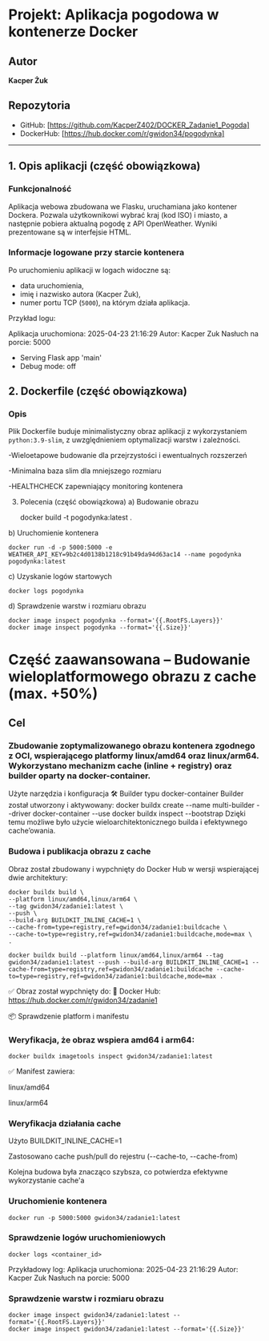 # Projekt: Aplikacja pogodowa w kontenerze Docker

## Autor
**Kacper Żuk**

## Repozytoria
- GitHub: [https://github.com/KacperZ402/DOCKER_Zadanie1_Pogoda]
- DockerHub: [https://hub.docker.com/r/gwidon34/pogodynka]
---

## 1. Opis aplikacji (część obowiązkowa)

### Funkcjonalność
Aplikacja webowa zbudowana we Flasku, uruchamiana jako kontener Dockera. Pozwala użytkownikowi wybrać kraj (kod ISO) i miasto, a następnie pobiera aktualną pogodę z API OpenWeather. Wyniki prezentowane są w interfejsie HTML.

### Informacje logowane przy starcie kontenera
Po uruchomieniu aplikacji w logach widoczne są:
- data uruchomienia,
- imię i nazwisko autora (Kacper Żuk),
- numer portu TCP (`5000`), na którym działa aplikacja.

Przykład logu:

Aplikacja uruchomiona: 2025-04-23 21:16:29
Autor: Kacper Zuk
Nasłuch na porcie: 5000
 * Serving Flask app 'main'
 * Debug mode: off

## 2. Dockerfile (część obowiązkowa)

### Opis
Plik Dockerfile buduje minimalistyczny obraz aplikacji z wykorzystaniem `python:3.9-slim`, z uwzględnieniem optymalizacji warstw i zależności.

-Wieloetapowe budowanie dla przejrzystości i ewentualnych rozszerzeń

-Minimalna baza slim dla mniejszego rozmiaru

-HEALTHCHECK zapewniający monitoring kontenera

3. Polecenia (część obowiązkowa)
a) Budowanie obrazu

    docker build -t pogodynka:latest .

b) Uruchomienie kontenera

    docker run -d -p 5000:5000 -e WEATHER_API_KEY=9b2c4d0138b1218c91b49da94d63ac14 --name pogodynka pogodynka:latest

c) Uzyskanie logów startowych

    docker logs pogodynka

d) Sprawdzenie warstw i rozmiaru obrazu

    docker image inspect pogodynka --format='{{.RootFS.Layers}}'
    docker image inspect pogodynka --format='{{.Size}}'

# Część zaawansowana – Budowanie wieloplatformowego obrazu z cache (max. +50%)
## Cel
### Zbudowanie zoptymalizowanego obrazu kontenera zgodnego z OCI, wspierającego platformy linux/amd64 oraz linux/arm64. Wykorzystano mechanizm cache (inline + registry) oraz builder oparty na docker-container.

Użyte narzędzia i konfiguracja
🛠 Builder typu docker-container
Builder został utworzony i aktywowany:
    docker buildx create --name multi-builder --driver docker-container --use
    docker buildx inspect --bootstrap
Dzięki temu możliwe było użycie wieloarchitektonicznego builda i efektywnego cache’owania.

### Budowa i publikacja obrazu z cache
Obraz został zbudowany i wypchnięty do Docker Hub w wersji wspierającej dwie architektury:


    docker buildx build \
    --platform linux/amd64,linux/arm64 \
    --tag gwidon34/zadanie1:latest \
    --push \
    --build-arg BUILDKIT_INLINE_CACHE=1 \
    --cache-from=type=registry,ref=gwidon34/zadanie1:buildcache \
    --cache-to=type=registry,ref=gwidon34/zadanie1:buildcache,mode=max \
    .

    docker buildx build --platform linux/amd64,linux/arm64 --tag gwidon34/zadanie1:latest --push --build-arg BUILDKIT_INLINE_CACHE=1 --cache-from=type=registry,ref=gwidon34/zadanie1:buildcache --cache-to=type=registry,ref=gwidon34/zadanie1:buildcache,mode=max .

✅ Obraz został wypchnięty do:
🔗 Docker Hub: https://hub.docker.com/r/gwidon34/zadanie1

📦 Sprawdzenie platform i manifestu
### Weryfikacja, że obraz wspiera amd64 i arm64:


    docker buildx imagetools inspect gwidon34/zadanie1:latest
✅ Manifest zawiera:

linux/amd64

linux/arm64

### Weryfikacja działania cache
Użyto BUILDKIT_INLINE_CACHE=1

Zastosowano cache push/pull do rejestru (--cache-to, --cache-from)

Kolejna budowa była znacząco szybsza, co potwierdza efektywne wykorzystanie cache'a

### Uruchomienie kontenera
    docker run -p 5000:5000 gwidon34/zadanie1:latest
### Sprawdzenie logów uruchomieniowych
    docker logs <container_id>
Przykładowy log:
    Aplikacja uruchomiona: 2025-04-23 21:16:29
    Autor: Kacper Zuk
    Nasłuch na porcie: 5000
### Sprawdzenie warstw i rozmiaru obrazu
    docker image inspect gwidon34/zadanie1:latest --format='{{.RootFS.Layers}}'
    docker image inspect gwidon34/zadanie1:latest --format='{{.Size}}'


   
